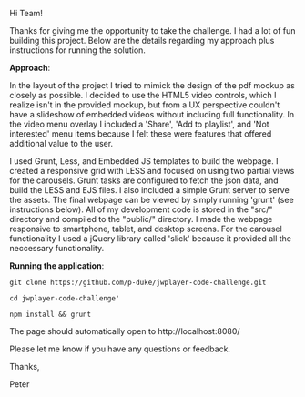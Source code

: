 Hi Team!

Thanks for giving me the opportunity to take the challenge. I had a lot of fun building this project. Below are the details regarding my approach plus instructions for running the solution.

**Approach**:

In the layout of the project I tried to mimick the design of the pdf mockup as closely as possible. I decided to use the HTML5 video controls, which I realize isn't
in the provided mockup, but from a UX perspective couldn't have a slideshow of embedded videos without including full functionality. In the video menu overlay I 
included a 'Share', 'Add to playlist', and 'Not interested' menu items because I felt these were features that offered additional value to the user.

I used Grunt, Less, and Embedded JS templates to build the webpage. I created a responsive grid with LESS and focused on using two partial views for the carousels. 
Grunt tasks are configured to fetch the json data, and build the LESS and EJS files. I also included a simple Grunt server to serve the assets. The final webpage can 
be viewed by simply running 'grunt' (see instructions below). All of my development code is stored in the "src/" directory and compiled to the "public/" directory. 
I made the webpage responsive to smartphone, tablet, and desktop screens. For the carousel functionality I used a jQuery library called 'slick' because it provided all the neccessary functionality.

**Running the application**:

`git clone https://github.com/p-duke/jwplayer-code-challenge.git`

`cd jwplayer-code-challenge'`

`npm install && grunt`

The page should automatically open to http://localhost:8080/

Please let me know if you have any questions or feedback.

Thanks,

Peter
